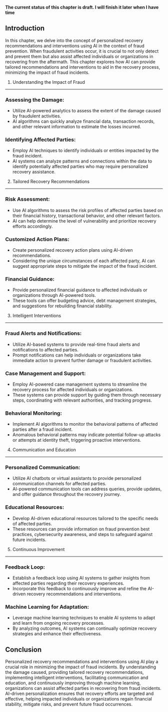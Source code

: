 **The current status of this chapter is draft. I will finish it later when I have time**

Introduction
------------

In this chapter, we delve into the concept of personalized recovery recommendations and interventions using AI in the context of fraud prevention. When fraudulent activities occur, it is crucial to not only detect and prevent them but also assist affected individuals or organizations in recovering from the aftermath. This chapter explores how AI can provide tailored recommendations and interventions to aid in the recovery process, minimizing the impact of fraud incidents.

1. Understanding the Impact of Fraud
------------------------------------

### Assessing the Damage:

* Utilize AI-powered analytics to assess the extent of the damage caused by fraudulent activities.
* AI algorithms can quickly analyze financial data, transaction records, and other relevant information to estimate the losses incurred.

### Identifying Affected Parties:

* Employ AI techniques to identify individuals or entities impacted by the fraud incident.
* AI systems can analyze patterns and connections within the data to identify potentially affected parties who may require personalized recovery assistance.

2. Tailored Recovery Recommendations
------------------------------------

### Risk Assessment:

* Use AI algorithms to assess the risk profiles of affected parties based on their financial history, transactional behavior, and other relevant factors.
* AI can help determine the level of vulnerability and prioritize recovery efforts accordingly.

### Customized Action Plans:

* Create personalized recovery action plans using AI-driven recommendations.
* Considering the unique circumstances of each affected party, AI can suggest appropriate steps to mitigate the impact of the fraud incident.

### Financial Guidance:

* Provide personalized financial guidance to affected individuals or organizations through AI-powered tools.
* These tools can offer budgeting advice, debt management strategies, and suggestions for rebuilding financial stability.

3. Intelligent Interventions
----------------------------

### Fraud Alerts and Notifications:

* Utilize AI-based systems to provide real-time fraud alerts and notifications to affected parties.
* Prompt notifications can help individuals or organizations take immediate action to prevent further damage or fraudulent activities.

### Case Management and Support:

* Employ AI-powered case management systems to streamline the recovery process for affected individuals or organizations.
* These systems can provide support by guiding them through necessary steps, coordinating with relevant authorities, and tracking progress.

### Behavioral Monitoring:

* Implement AI algorithms to monitor the behavioral patterns of affected parties after a fraud incident.
* Anomalous behavioral patterns may indicate potential follow-up attacks or attempts at identity theft, triggering proactive interventions.

4. Communication and Education
------------------------------

### Personalized Communication:

* Utilize AI chatbots or virtual assistants to provide personalized communication channels for affected parties.
* AI-powered communication tools can address queries, provide updates, and offer guidance throughout the recovery journey.

### Educational Resources:

* Develop AI-driven educational resources tailored to the specific needs of affected parties.
* These resources can provide information on fraud prevention best practices, cybersecurity awareness, and steps to safeguard against future incidents.

5. Continuous Improvement
-------------------------

### Feedback Loop:

* Establish a feedback loop using AI systems to gather insights from affected parties regarding their recovery experiences.
* Incorporate this feedback to continuously improve and refine the AI-driven recovery recommendations and interventions.

### Machine Learning for Adaptation:

* Leverage machine learning techniques to enable AI systems to adapt and learn from ongoing recovery processes.
* By analyzing outcomes, AI systems can continually optimize recovery strategies and enhance their effectiveness.

Conclusion
----------

Personalized recovery recommendations and interventions using AI play a crucial role in minimizing the impact of fraud incidents. By understanding the damage caused, providing tailored recovery recommendations, implementing intelligent interventions, facilitating communication and education, and continuously improving through machine learning, organizations can assist affected parties in recovering from fraud incidents. AI-driven personalization ensures that recovery efforts are targeted and effective, helping impacted individuals or organizations regain financial stability, mitigate risks, and prevent future fraud occurrences.
